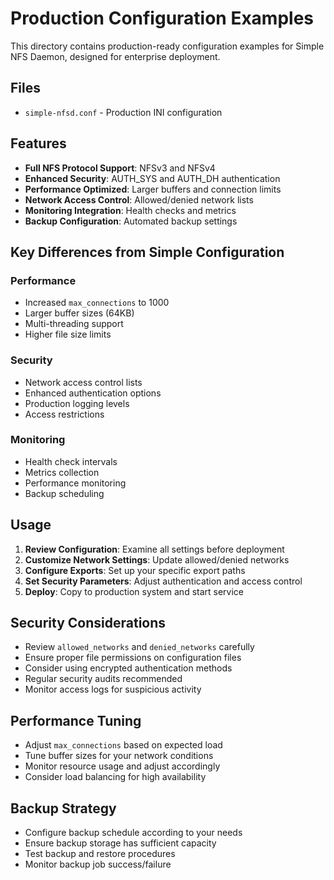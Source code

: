 # Production Configuration Examples

This directory contains production-ready configuration examples for Simple NFS Daemon, designed for enterprise deployment.

## Files

- `simple-nfsd.conf` - Production INI configuration

## Features

- **Full NFS Protocol Support**: NFSv3 and NFSv4
- **Enhanced Security**: AUTH_SYS and AUTH_DH authentication
- **Performance Optimized**: Larger buffers and connection limits
- **Network Access Control**: Allowed/denied network lists
- **Monitoring Integration**: Health checks and metrics
- **Backup Configuration**: Automated backup settings

## Key Differences from Simple Configuration

### Performance
- Increased `max_connections` to 1000
- Larger buffer sizes (64KB)
- Multi-threading support
- Higher file size limits

### Security
- Network access control lists
- Enhanced authentication options
- Production logging levels
- Access restrictions

### Monitoring
- Health check intervals
- Metrics collection
- Performance monitoring
- Backup scheduling

## Usage

1. **Review Configuration**: Examine all settings before deployment
2. **Customize Network Settings**: Update allowed/denied networks
3. **Configure Exports**: Set up your specific export paths
4. **Set Security Parameters**: Adjust authentication and access control
5. **Deploy**: Copy to production system and start service

## Security Considerations

- Review `allowed_networks` and `denied_networks` carefully
- Ensure proper file permissions on configuration files
- Consider using encrypted authentication methods
- Regular security audits recommended
- Monitor access logs for suspicious activity

## Performance Tuning

- Adjust `max_connections` based on expected load
- Tune buffer sizes for your network conditions
- Monitor resource usage and adjust accordingly
- Consider load balancing for high availability

## Backup Strategy

- Configure backup schedule according to your needs
- Ensure backup storage has sufficient capacity
- Test backup and restore procedures
- Monitor backup job success/failure
